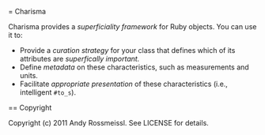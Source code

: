 = Charisma

Charisma provides a *superficiality framework* for Ruby objects. You can use it to:

* Provide a *curation strategy* for your class that defines which of its attributes are *superfically important.*
* Define *metadata* on these characteristics, such as measurements and units.
* Facilitate *appropriate presentation* of these characteristics (i.e., intelligent `#to_s`).

== Copyright

Copyright (c) 2011 Andy Rossmeissl. See LICENSE for details.
